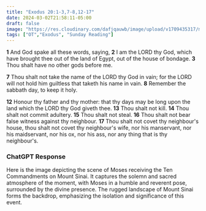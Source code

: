 ```yaml
---
title: "Exodus 20:1-3,7-8,12-17"
date: 2024-03-02T21:58:11-05:00
draft: false
image: "https://res.cloudinary.com/dafjqauwb/image/upload/v1709435317/matt419/Exodus/20_webp_jhrs0r.webp"
tags: ["OT","Exodus", "Sunday Reading"]
---
```

**1** And God spake all these words, saying,
**2** I am the LORD thy God, which have brought thee out of the land of Egypt, out of the house of bondage.
**3** Thou shalt have no other gods before me.

**7** Thou shalt not take the name of the LORD thy God in vain; for the LORD will not hold him guiltless that taketh his name in vain.
**8** Remember the sabbath day, to keep it holy.

**12** Honour thy father and thy mother: that thy days may be long upon the land which the LORD thy God giveth thee.
**13** Thou shalt not kill.
**14** Thou shalt not commit adultery.
**15** Thou shalt not steal.
**16** Thou shalt not bear false witness against thy neighbour.
**17** Thou shalt not covet thy neighbour's house, thou shalt not covet thy neighbour's wife, nor his manservant, nor his maidservant, nor his ox, nor his ass, nor any thing that is thy neighbour's.




### ChatGPT Response
Here is the image depicting the scene of Moses receiving the Ten Commandments on Mount Sinai. It captures the solemn and sacred atmosphere of the moment, with Moses in a humble and reverent pose, surrounded by the divine presence. The rugged landscape of Mount Sinai forms the backdrop, emphasizing the isolation and significance of this event.